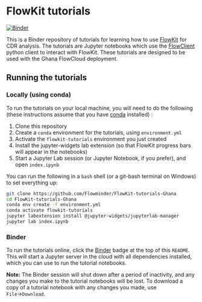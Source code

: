 # FlowKit tutorials

[![Binder](https://mybinder.org/badge_logo.svg)](https://mybinder.org/v2/gh/Flowminder/FlowKit-tutorials-Ghana/master?urlpath=lab/tree/index.ipynb)

This is a Binder repository of tutorials for learning how to use [FlowKit](https://flowkit.xyz/) for CDR analysis. The tutorials are Jupyter notebooks which use the [FlowClient](https://flowkit.xyz/analyst/#flowclient) python client to interact with FlowKit. These tutorials are designed to be used with the Ghana FlowCloud deployment.

## Running the tutorials

### Locally (using conda)

To run the tutorials on your local machine, you will need to do the following (these instructions assume that you have [conda](https://docs.conda.io/projects/conda/en/latest/user-guide/install/) installed) :

1. Clone this repository  
2. Create a `conda` environment for the tutorials, using `environment.yml`  
3. Activate the `flowkit-tutorials` environment you just created  
4. Install the jupyter-widgets lab extension (so that FlowKit progress bars will appear in the notebooks)  
5. Start a Jupyter Lab session (or Jupyter Notebook, if you prefer), and open `index.ipynb`  

You can run the following in a `bash` shell (or a git-bash terminal on Windows) to set everything up:

```bash
git clone https://github.com/Flowminder/FlowKit-tutorials-Ghana
cd FlowKit-tutorials-Ghana
conda env create -f environment.yml
conda activate flowkit-tutorials
jupyter labextension install @jupyter-widgets/jupyterlab-manager
jupyter lab index.ipynb
```

### Binder

To run the tutorials online, click the [Binder](https://mybinder.org/v2/gh/Flowminder/FlowKit-tutorials-Ghana/master?urlpath=lab/tree/index.ipynb) badge at the top of this `README`. This will start a Jupyter server in the cloud with all dependencies installed, which you can use to run the tutorial notebooks.

**Note:** The Binder session will shut down after a period of inactivity, and any changes you make to the tutorial notebooks will be lost. To download a copy of a tutorial notebook with any changes you made, use `File`→`Download`.
